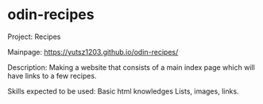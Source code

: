 # odin-recipes
Project: Recipes

Mainpage: https://yutsz1203.github.io/odin-recipes/

Description: Making a website that consists of a main index page which will have links to a few recipes.

Skills expected to be used:
Basic html knowledges
Lists, images, links.


